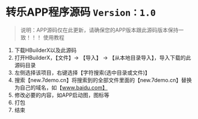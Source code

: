 # 转乐APP程序源码 `Version：1.0`
> 说明：APP源码仅在此更新，请确保您的APP版本跟此源码版本保持一致！！！
> 使用教程
1. 下载HBuilderX以及此源码
2. 打开HBuilderX，【文件】-> 【导入】 -> 【从本地目录导入】，导入下载的此源码目录
3. 左侧选择该项目，右键选择【字符搜索(选中目录或文件)】
4. 搜索【new.7demo.cn】将搜索到的全部文件里面的【new.7demo.cn】替换为自己的域名，如【www.baidu.com】
5. 修改必要的内容，如APP启动图，图标等
6. 打包
7. 结束